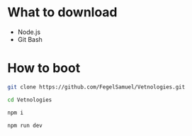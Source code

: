 # What to download
* Node.js
* Git Bash
# How to boot
```bash
git clone https://github.com/FegelSamuel/Vetnologies.git
```
```bash
cd Vetnologies
```
```bash
npm i
```
```bash
npm run dev
```
